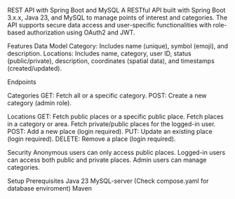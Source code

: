REST API with Spring Boot and MySQL
A RESTful API built with Spring Boot 3.x.x, Java 23, and MySQL to manage points of interest and categories. The API supports secure data access and user-specific functionalities with role-based authorization using OAuth2 and JWT.

Features
Data Model
Category: Includes name (unique), symbol (emoji), and description.
Locations: Includes name, category, user ID, status (public/private), description, coordinates (spatial data), and timestamps (created/updated).

Endpoints

Categories
GET: Fetch all or a specific category.
POST: Create a new category (admin role).

Locations
GET:
Fetch public places or a specific public place.
Fetch places in a category or area.
Fetch private/public places for the logged-in user.
POST: Add a new place (login required).
PUT: Update an existing place (login required).
DELETE: Remove a place (login required).

Security
Anonymous users can only access public places.
Logged-in users can access both public and private places.
Admin users can manage categories.

Setup
Prerequisites
Java 23
MySQL-server (Check compose.yaml for database enviroment)
Maven
